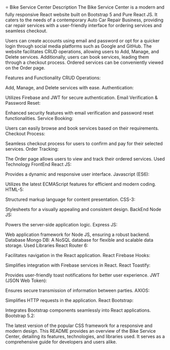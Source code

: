 ⭐ Bike Service Center
Description
The Bike Service Center is a modern and fully responsive React website built on Bootstrap 5 and Pure React JS. It caters to the needs of a contemporary Auto Car Repair Business, providing car repair services with a user-friendly interface for ordering services and seamless checkout.

Users can create accounts using email and password or opt for a quicker login through social media platforms such as Google and GitHub. The website facilitates CRUD operations, allowing users to Add, Manage, and Delete services. Additionally, users can book services, leading them through a checkout process. Ordered services can be conveniently viewed on the Order page.

Features and Functionality
CRUD Operations:

Add, Manage, and Delete services with ease.
Authentication:

Utilizes Firebase and JWT for secure authentication.
Email Verification & Password Reset:

Enhanced security features with email verification and password reset functionalities.
Service Booking:

Users can easily browse and book services based on their requirements.
Checkout Process:

Seamless checkout process for users to confirm and pay for their selected services.
Order Tracking:

The Order page allows users to view and track their ordered services.
Used Technology
FrontEnd
React JS:

Provides a dynamic and responsive user interface.
Javascript (ES6):

Utilizes the latest ECMAScript features for efficient and modern coding.
HTML-5:

Structured markup language for content presentation.
CSS-3:

Stylesheets for a visually appealing and consistent design.
BackEnd
Node JS:

Powers the server-side application logic.
Express JS:

Web application framework for Node JS, ensuring a robust backend.
Database
Mongo DB:
A NoSQL database for flexible and scalable data storage.
Used Libraries
React Router 6:

Facilitates navigation in the React application.
React Firebase Hooks:

Simplifies integration with Firebase services in React.
React Toastify:

Provides user-friendly toast notifications for better user experience.
JWT (JSON Web Token):

Ensures secure transmission of information between parties.
AXIOS:

Simplifies HTTP requests in the application.
React Bootstrap:

Integrates Bootstrap components seamlessly into React applications.
Bootstrap 5.2:

The latest version of the popular CSS framework for a responsive and modern design.
This README provides an overview of the Bike Service Center, detailing its features, technologies, and libraries used. It serves as a comprehensive guide for developers and users alike.
